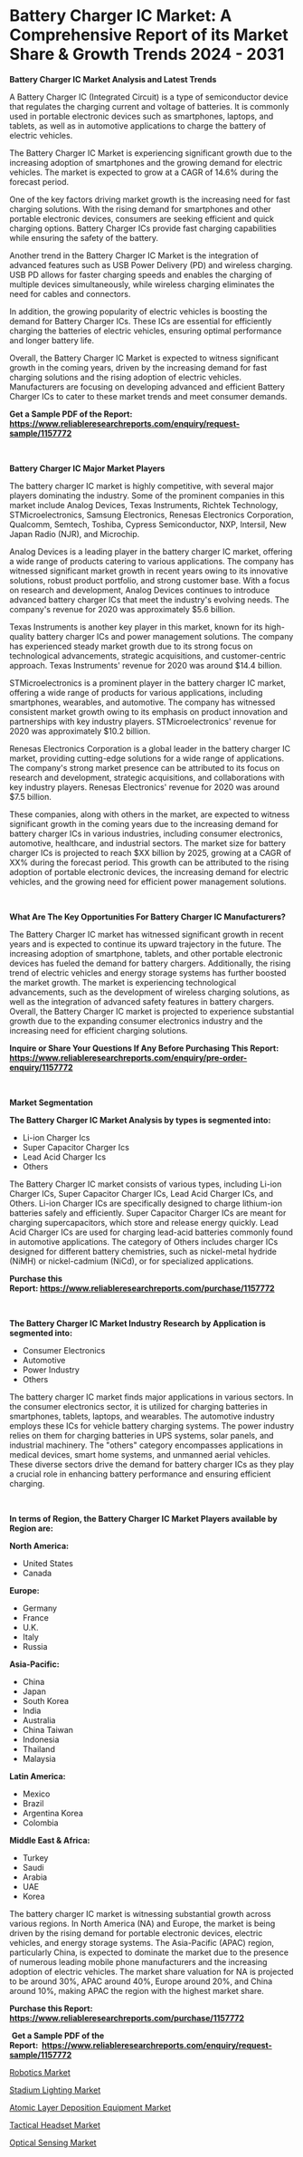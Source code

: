 <p><h1>Battery Charger IC Market: A Comprehensive Report of its Market Share & Growth Trends 2024 - 2031</h1></p><p><strong>Battery Charger IC Market Analysis and Latest Trends</strong></p>
<p><p>A Battery Charger IC (Integrated Circuit) is a type of semiconductor device that regulates the charging current and voltage of batteries. It is commonly used in portable electronic devices such as smartphones, laptops, and tablets, as well as in automotive applications to charge the battery of electric vehicles.</p><p>The Battery Charger IC Market is experiencing significant growth due to the increasing adoption of smartphones and the growing demand for electric vehicles. The market is expected to grow at a CAGR of 14.6% during the forecast period.</p><p>One of the key factors driving market growth is the increasing need for fast charging solutions. With the rising demand for smartphones and other portable electronic devices, consumers are seeking efficient and quick charging options. Battery Charger ICs provide fast charging capabilities while ensuring the safety of the battery.</p><p>Another trend in the Battery Charger IC Market is the integration of advanced features such as USB Power Delivery (PD) and wireless charging. USB PD allows for faster charging speeds and enables the charging of multiple devices simultaneously, while wireless charging eliminates the need for cables and connectors.</p><p>In addition, the growing popularity of electric vehicles is boosting the demand for Battery Charger ICs. These ICs are essential for efficiently charging the batteries of electric vehicles, ensuring optimal performance and longer battery life.</p><p>Overall, the Battery Charger IC Market is expected to witness significant growth in the coming years, driven by the increasing demand for fast charging solutions and the rising adoption of electric vehicles. Manufacturers are focusing on developing advanced and efficient Battery Charger ICs to cater to these market trends and meet consumer demands.</p></p>
<p><strong>Get a Sample PDF of the Report:&nbsp; <a href="https://www.reliableresearchreports.com/enquiry/request-sample/1157772">https://www.reliableresearchreports.com/enquiry/request-sample/1157772</a></strong></p>
<p>&nbsp;</p>
<p><strong>Battery Charger IC Major Market Players</strong></p>
<p><p>The battery charger IC market is highly competitive, with several major players dominating the industry. Some of the prominent companies in this market include Analog Devices, Texas Instruments, Richtek Technology, STMicroelectronics, Samsung Electronics, Renesas Electronics Corporation, Qualcomm, Semtech, Toshiba, Cypress Semiconductor, NXP, Intersil, New Japan Radio (NJR), and Microchip.</p><p>Analog Devices is a leading player in the battery charger IC market, offering a wide range of products catering to various applications. The company has witnessed significant market growth in recent years owing to its innovative solutions, robust product portfolio, and strong customer base. With a focus on research and development, Analog Devices continues to introduce advanced battery charger ICs that meet the industry's evolving needs. The company's revenue for 2020 was approximately $5.6 billion.</p><p>Texas Instruments is another key player in this market, known for its high-quality battery charger ICs and power management solutions. The company has experienced steady market growth due to its strong focus on technological advancements, strategic acquisitions, and customer-centric approach. Texas Instruments' revenue for 2020 was around $14.4 billion.</p><p>STMicroelectronics is a prominent player in the battery charger IC market, offering a wide range of products for various applications, including smartphones, wearables, and automotive. The company has witnessed consistent market growth owing to its emphasis on product innovation and partnerships with key industry players. STMicroelectronics' revenue for 2020 was approximately $10.2 billion.</p><p>Renesas Electronics Corporation is a global leader in the battery charger IC market, providing cutting-edge solutions for a wide range of applications. The company's strong market presence can be attributed to its focus on research and development, strategic acquisitions, and collaborations with key industry players. Renesas Electronics' revenue for 2020 was around $7.5 billion.</p><p>These companies, along with others in the market, are expected to witness significant growth in the coming years due to the increasing demand for battery charger ICs in various industries, including consumer electronics, automotive, healthcare, and industrial sectors. The market size for battery charger ICs is projected to reach $XX billion by 2025, growing at a CAGR of XX% during the forecast period. This growth can be attributed to the rising adoption of portable electronic devices, the increasing demand for electric vehicles, and the growing need for efficient power management solutions.</p></p>
<p>&nbsp;</p>
<p><strong>What Are The Key Opportunities For Battery Charger IC Manufacturers?</strong></p>
<p><p>The Battery Charger IC market has witnessed significant growth in recent years and is expected to continue its upward trajectory in the future. The increasing adoption of smartphone, tablets, and other portable electronic devices has fueled the demand for battery chargers. Additionally, the rising trend of electric vehicles and energy storage systems has further boosted the market growth. The market is experiencing technological advancements, such as the development of wireless charging solutions, as well as the integration of advanced safety features in battery chargers. Overall, the Battery Charger IC market is projected to experience substantial growth due to the expanding consumer electronics industry and the increasing need for efficient charging solutions.</p></p>
<p><strong>Inquire or Share Your Questions If Any Before Purchasing This Report: <a href="https://www.reliableresearchreports.com/enquiry/pre-order-enquiry/1157772">https://www.reliableresearchreports.com/enquiry/pre-order-enquiry/1157772</a></strong></p>
<p>&nbsp;</p>
<p><strong>Market Segmentation</strong></p>
<p><strong>The Battery Charger IC Market Analysis by types is segmented into:</strong></p>
<p><ul><li>Li-ion Charger Ics</li><li>Super Capacitor Charger Ics</li><li>Lead Acid Charger Ics</li><li>Others</li></ul></p>
<p><p>The Battery Charger IC market consists of various types, including Li-ion Charger ICs, Super Capacitor Charger ICs, Lead Acid Charger ICs, and Others. Li-ion Charger ICs are specifically designed to charge lithium-ion batteries safely and efficiently. Super Capacitor Charger ICs are meant for charging supercapacitors, which store and release energy quickly. Lead Acid Charger ICs are used for charging lead-acid batteries commonly found in automotive applications. The category of Others includes charger ICs designed for different battery chemistries, such as nickel-metal hydride (NiMH) or nickel-cadmium (NiCd), or for specialized applications.</p></p>
<p><strong>Purchase this Report:&nbsp;<a href="https://www.reliableresearchreports.com/purchase/1157772">https://www.reliableresearchreports.com/purchase/1157772</a></strong></p>
<p>&nbsp;</p>
<p><strong>The Battery Charger IC Market Industry Research by Application is segmented into:</strong></p>
<p><ul><li>Consumer Electronics</li><li>Automotive</li><li>Power Industry</li><li>Others</li></ul></p>
<p><p>The battery charger IC market finds major applications in various sectors. In the consumer electronics sector, it is utilized for charging batteries in smartphones, tablets, laptops, and wearables. The automotive industry employs these ICs for vehicle battery charging systems. The power industry relies on them for charging batteries in UPS systems, solar panels, and industrial machinery. The "others" category encompasses applications in medical devices, smart home systems, and unmanned aerial vehicles. These diverse sectors drive the demand for battery charger ICs as they play a crucial role in enhancing battery performance and ensuring efficient charging.</p></p>
<p>&nbsp;</p>
<p><strong>In terms of Region, the Battery Charger IC Market Players available by Region are:</strong></p>
<p>
    <p> <strong> North America: </strong>
        <ul>
            <li>United States</li>
            <li>Canada</li>
        </ul>
        </p> 
    <p> <strong> Europe: </strong>
        <ul>
            <li>Germany</li>
            <li>France</li>
            <li>U.K.</li>
            <li>Italy</li>
            <li>Russia</li>
        </ul>
        </p> 
    <p> <strong> Asia-Pacific: </strong>
        <ul>
            <li>China</li>
            <li>Japan</li>
            <li>South Korea</li>
            <li>India</li>
            <li>Australia</li>
            <li>China Taiwan</li>
            <li>Indonesia</li>
            <li>Thailand</li>
            <li>Malaysia</li>
        </ul>
        </p> 
    <p> <strong> Latin America: </strong>
        <ul>
            <li>Mexico</li>
            <li>Brazil</li>
            <li>Argentina Korea</li>
            <li>Colombia</li>
        </ul>
        </p> 
    <p> <strong> Middle East & Africa: </strong>
        <ul>
            <li>Turkey</li>
            <li>Saudi</li>
            <li>Arabia</li>
            <li>UAE</li>
            <li>Korea</li>
        </ul>
    </p>
    </p>
<p><p>The battery charger IC market is witnessing substantial growth across various regions. In North America (NA) and Europe, the market is being driven by the rising demand for portable electronic devices, electric vehicles, and energy storage systems. The Asia-Pacific (APAC) region, particularly China, is expected to dominate the market due to the presence of numerous leading mobile phone manufacturers and the increasing adoption of electric vehicles. The market share valuation for NA is projected to be around 30%, APAC around 40%, Europe around 20%, and China around 10%, making APAC the region with the highest market share.</p></p>
<p><strong>Purchase this Report: <a href="https://www.reliableresearchreports.com/purchase/1157772">https://www.reliableresearchreports.com/purchase/1157772</a></strong></p>
<p>&nbsp;<strong>Get a Sample PDF of the Report:&nbsp;&nbsp;<a href="https://www.reliableresearchreports.com/enquiry/request-sample/1157772">https://www.reliableresearchreports.com/enquiry/request-sample/1157772</a></strong></p>
<p><strong></strong></p>
<p><p><a href="https://github.com/castoriffic/Market-Research-Report-List-2/blob/main/robotics-market.md">Robotics Market</a></p><p><a href="https://github.com/sofayahoo2023/Market-Research-Report-List-2/blob/main/stadium-lighting-market.md">Stadium Lighting Market</a></p><p><a href="https://github.com/pizolina/Market-Research-Report-List-2/blob/main/atomic-layer-deposition-equipment-market.md">Atomic Layer Deposition Equipment Market</a></p><p><a href="https://github.com/lbird53714/Market-Research-Report-List-2/blob/main/tactical-headset-market.md">Tactical Headset Market</a></p><p><a href="https://github.com/mabutironaldo/Market-Research-Report-List-2/blob/main/optical-sensing-market.md">Optical Sensing Market</a></p></p>